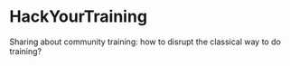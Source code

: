 # HackYourTraining
Sharing about community training: how to disrupt the classical way to do training? 
